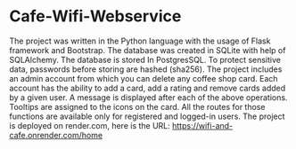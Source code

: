 # Cafe-Wifi-Webservice


The project was written in the Python language with the usage of Flask framework and Bootstrap. The database was created in SQLite with help of SQLAlchemy. The database is stored In PostgresSQL. To protect sensitive data, passwords before storing are hashed (sha256).
The project includes an admin account from which you can delete any coffee shop card. Each account has the ability to add a card, add a rating and remove cards added by a given user. A message is displayed after each of the above operations. Tooltips are assigned to the icons on the card. All the routes for those functions are available only for registered and logged-in users.
The project is deployed on render.com, here is the URL: https://wifi-and-cafe.onrender.com/home
